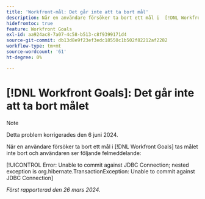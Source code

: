 ```yaml
---
title: 'Workfront-mål: Det går inte att ta bort mål'
description: När en användare försöker ta bort ett mål i  [!DNL Workfront Goals] tas målet inte bort och användaren ser ett felmeddelande.
hidefromtoc: true
feature: Workfront Goals
exl-id: aa924ac8-7a07-4c58-b513-c8f9399171d4
source-git-commit: db13d8e9f23ef3edc18550c1b502f82212af2282
workflow-type: tm+mt
source-wordcount: '61'
ht-degree: 0%

---
```


# [!DNL Workfront Goals]: Det går inte att ta bort målet

>[!NOTE]
>
>Detta problem korrigerades den 6 juni 2024.

När en användare försöker ta bort ett mål i [!DNL Workfront Goals] tas målet inte bort och användaren ser följande felmeddelande:

[!UICONTROL Error: Unable to commit against JDBC Connection; nested exception is org.hibernate.TransactionException: Unable to commit against JDBC Connection]

_Först rapporterad den 26 mars 2024._
